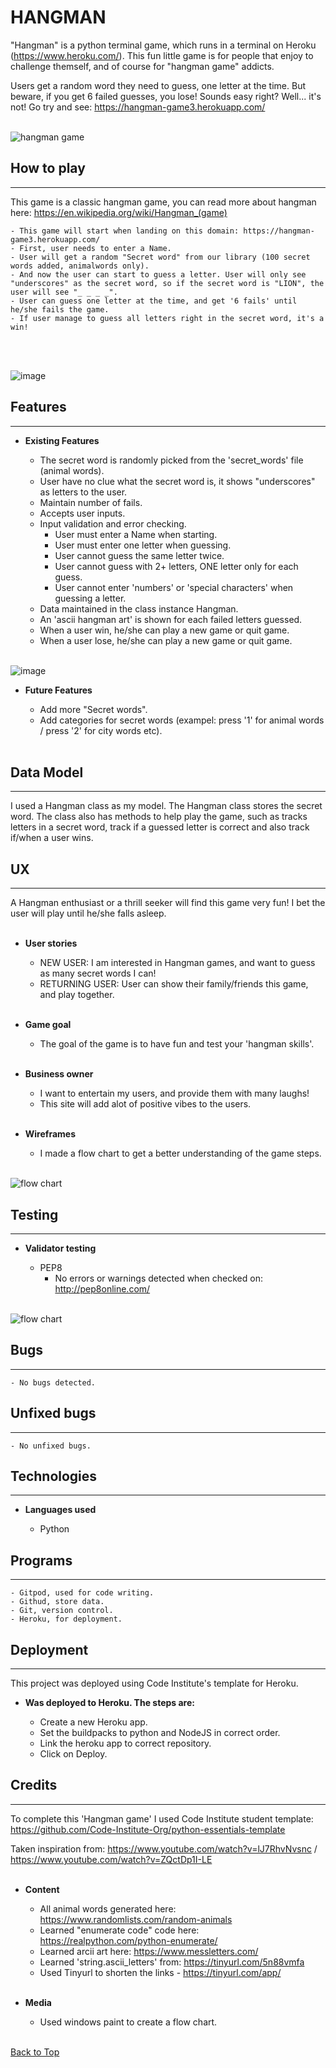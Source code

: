 # **HANGMAN**
"Hangman" is a python terminal game, which runs in a terminal on Heroku (https://www.heroku.com/).
This fun little game is for people that enjoy to challenge themself, and of course for "hangman game" addicts.

Users get a random word they need to guess, one letter at the time. But beware, if you get 6 failed guesses, you lose!
Sounds easy right? Well... it's not! Go try and see: https://hangman-game3.herokuapp.com/
<br/><br/>

![hangman game](images/hangman_game.png)

## How to play
***

This game is a classic hangman game, you can read more about hangman here: https://en.wikipedia.org/wiki/Hangman_(game)

    - This game will start when landing on this domain: https://hangman-game3.herokuapp.com/
    - First, user needs to enter a Name.
    - User will get a random "Secret word" from our library (100 secret words added, animalwords only).
    - And now the user can start to guess a letter. User will only see "underscores" as the secret word, so if the secret word is "LION", the user will see "_ _ _ _".
    - User can guess one letter at the time, and get '6 fails' until he/she fails the game.
    - If user manage to guess all letters right in the secret word, it's a win!
<br/><br/>

![image](assets/images/main_page.png)

## Features
***

* **Existing Features**

    - The secret word is randomly picked from the 'secret_words' file (animal words).
    - User have no clue what the secret word is, it shows "underscores" as letters to the user.
    - Maintain number of fails.
    - Accepts user inputs.
    - Input validation and error checking.
        - User must enter a Name when starting.
        - User must enter one letter when guessing.
        - User cannot guess the same letter twice.
        - User cannot guess with 2+ letters, ONE letter only for each guess.
        - User cannot enter 'numbers' or 'special characters' when guessing a letter.
    - Data maintained in the class instance Hangman.
    - An 'ascii hangman art' is shown for each failed letters guessed.
    - When a user win, he/she can play a new game or quit game.
    - When a user lose, he/she can play a new game or quit game.
<br/><br/>

![image](assets/images/logo_favicon.png)

* **Future Features**

    - Add more "Secret words".
    - Add categories for secret words (exampel: press '1' for animal words / press '2' for city words etc).
<br/><br/>

## Data Model
***

I used a Hangman class as my model. The Hangman class stores the secret word.
The class also has methods to help play the game, such as tracks letters in a secret word, track if a guessed letter is correct and also track if/when a user wins.

## UX
***

A Hangman enthusiast or a thrill seeker will find this game very fun!
I bet the user will play until he/she falls asleep.
<br/><br/>

* **User stories**

    - NEW USER: I am interested in Hangman games, and want to guess as many secret words I can!
    - RETURNING USER: User can show their family/friends this game, and play together.
<br/><br/>

* **Game goal**

    - The goal of the game is to have fun and test your 'hangman skills'.
<br/><br/>

* **Business owner**

    - I want to entertain my users, and provide them with many laughs!
    - This site will add alot of positive vibes to the users.
<br/><br/>

* **Wireframes**

    - I made a flow chart to get a better understanding of the game steps.
<br/><br/>

![flow chart](images/flow_chart.png)

## Testing
***

* **Validator testing**

    - PEP8
        - No errors or warnings detected when checked on: http://pep8online.com/
<br/><br/>

![flow chart](images/pep8online.png)

## Bugs
***

    - No bugs detected.

## Unfixed bugs
***

    - No unfixed bugs.

## Technologies
***

* **Languages used**

    - Python

## Programs
***

    - Gitpod, used for code writing.
    - Githud, store data.
    - Git, version control.
    - Heroku, for deployment.

## Deployment
***
This project was deployed using Code Institute's template for Heroku.

* **Was deployed to Heroku. The steps are:**

    - Create a new Heroku app.
    - Set the buildpacks to python and NodeJS in correct order.
    - Link the heroku app to correct repository.
    - Click on Deploy.

## Credits
***
To complete this 'Hangman game' I used Code Institute student template: https://github.com/Code-Institute-Org/python-essentials-template

Taken inspiration from: https://www.youtube.com/watch?v=lJ7RhvNvsnc / https://www.youtube.com/watch?v=ZQctDp1I-LE
<br/><br/>

* **Content**

    - All animal words generated here: https://www.randomlists.com/random-animals
    - Learned "enumerate code" code here: https://realpython.com/python-enumerate/
    - Learned arcii art here: https://www.messletters.com/
    - Learned 'string.ascii_letters' from: https://tinyurl.com/5n88vmfa
    - Used Tinyurl to shorten the links - https://tinyurl.com/app/
<br/><br/>

* **Media**

    - Used windows paint to create a flow chart.
<br/><br/>

[Back to Top](#HANGMAN)